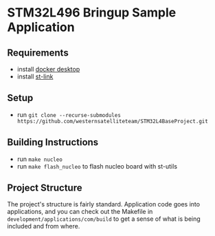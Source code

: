 # STM32L496 Bringup Sample Application

## Requirements
- install [docker desktop](https://www.docker.com/products/docker-desktop)
- install [st-link](https://github.com/stlink-org/stlink)

## Setup

- run `git clone --recurse-submodules https://github.com/westernsatelliteteam/STM32L4BaseProject.git`

## Building Instructions

- run `make nucleo`
- run `make flash_nucleo` to flash nucleo board with st-utils

## Project Structure

The project's structure is fairly standard. Application code goes into applications, and you can check out the Makefile in `development/applications/com/build` to get a sense of what is being included and from where.

